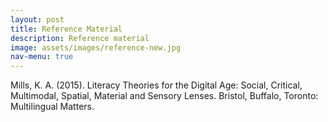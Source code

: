 ```yaml
---
layout: post
title: Reference Material
description: Reference material 
image: assets/images/reference-new.jpg
nav-menu: true
---
```


Mills, K. A. (2015). Literacy Theories for the Digital Age:  Social, Critical, Multimodal, Spatial, Material and Sensory Lenses. Bristol, Buffalo, Toronto: Multilingual Matters.


